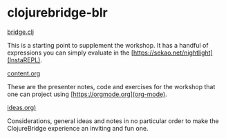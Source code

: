 # clojurebridge-blr

[bridge.clj](bridge.clj)

This is a starting point to supplement the workshop. It has a handful of expressions you can simply evaluate in the [https://sekao.net/nightlight](InstaREPL).

[content.org](content.org)

These are the presenter notes, code and exercises for the workshop that one can project using [https://orgmode.org](org-mode).

[ideas.org)](ideas.org)

Considerations, general ideas and notes in no particular order to make the ClojureBridge experience an inviting and fun one.
